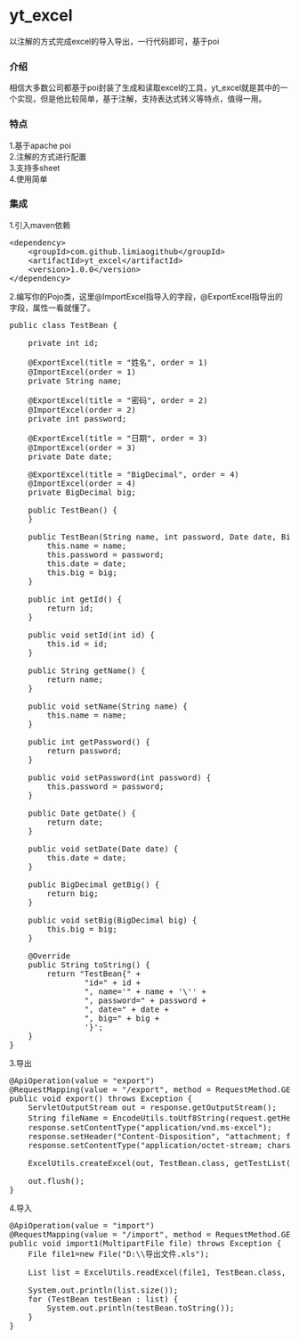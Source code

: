 # yt_excel
以注解的方式完成excel的导入导出，一行代码即可，基于poi</br>
<h3>介绍</h3>
相信大多数公司都基于poi封装了生成和读取excel的工具，yt_excel就是其中的一个实现，但是他比较简单，基于注解，支持表达式转义等特点，值得一用。</br>

<h3>特点</h3>
1.基于apache poi</br>
2.注解的方式进行配置</br>
3.支持多sheet</br>
4.使用简单</br>

<h3>集成</h3>
1.引入maven依赖</br>
<pre>
&lt;dependency&gt;
&nbsp;&nbsp;&nbsp;&nbsp;&lt;groupId&gt;com.github.limiaogithub&lt;/groupId&gt;
&nbsp;&nbsp;&nbsp;&nbsp;&lt;artifactId&gt;yt_excel&lt;/artifactId&gt;
&nbsp;&nbsp;&nbsp;&nbsp;&lt;version&gt;1.0.0&lt;/version&gt;
&lt;/dependency&gt;
</pre>

2.编写你的Pojo类，这里@ImportExcel指导入的字段，@ExportExcel指导出的字段，属性一看就懂了。</br>
<pre>
public class TestBean {

    private int id;

    @ExportExcel(title = "姓名", order = 1)
    @ImportExcel(order = 1)
    private String name;

    @ExportExcel(title = "密码", order = 2)
    @ImportExcel(order = 2)
    private int password;

    @ExportExcel(title = "日期", order = 3)
    @ImportExcel(order = 3)
    private Date date;

    @ExportExcel(title = "BigDecimal", order = 4)
    @ImportExcel(order = 4)
    private BigDecimal big;

    public TestBean() {
    }

    public TestBean(String name, int password, Date date, BigDecimal big) {
        this.name = name;
        this.password = password;
        this.date = date;
        this.big = big;
    }

    public int getId() {
        return id;
    }

    public void setId(int id) {
        this.id = id;
    }

    public String getName() {
        return name;
    }

    public void setName(String name) {
        this.name = name;
    }

    public int getPassword() {
        return password;
    }

    public void setPassword(int password) {
        this.password = password;
    }

    public Date getDate() {
        return date;
    }

    public void setDate(Date date) {
        this.date = date;
    }

    public BigDecimal getBig() {
        return big;
    }

    public void setBig(BigDecimal big) {
        this.big = big;
    }

    @Override
    public String toString() {
        return "TestBean{" +
                "id=" + id +
                ", name='" + name + '\'' +
                ", password=" + password +
                ", date=" + date +
                ", big=" + big +
                '}';
    }
}
</pre>

3.导出</br>
<pre>
@ApiOperation(value = "export")
@RequestMapping(value = "/export", method = RequestMethod.GET)
public void export() throws Exception {
    ServletOutputStream out = response.getOutputStream();
    String fileName = EncodeUtils.toUtf8String(request.getHeader("User-Agent"), "导出文件.xls");
    response.setContentType("application/vnd.ms-excel");
    response.setHeader("Content-Disposition", "attachment; filename=" + fileName);
    response.setContentType("application/octet-stream; charset=utf-8");

    ExcelUtils.createExcel(out, TestBean.class, getTestList());

    out.flush();
}
</pre>

4.导入</br>
<pre>
@ApiOperation(value = "import")
@RequestMapping(value = "/import", method = RequestMethod.GET)
public void import1(MultipartFile file) throws Exception {
    File file1=new File("D:\\导出文件.xls");
    
    List<TestBean> list = ExcelUtils.readExcel(file1, TestBean.class, new ExcelConfig().setStartRow(2));
    
    System.out.println(list.size());
    for (TestBean testBean : list) {
        System.out.println(testBean.toString());
    }
}
</pre>
